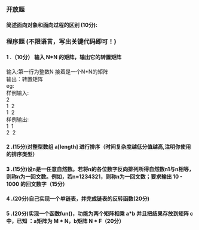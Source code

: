 ### 开放题 
#### 简述面向对象和面向过程的区别 (10分):
#### 
### 程序题 (不限语言，写出关键代码即可！)
#### 1 .（10分） 输入 N*N 的矩阵，输出它的转置矩阵
输入:第一行为整数N 接着是一个N*N的矩阵<br>
输出：转置矩阵<br>
eg:<br>
样例输入:<br>
2<br>
1&nbsp;&nbsp;2 <br>
1&nbsp;&nbsp;2 <br>
样例输出:<br>
1&nbsp;&nbsp;1 <br>
2&nbsp;&nbsp;2 <br>
#### 2 .(15分)对整型数组 a[length] 进行排序（时间复杂度越低分值越高,注明你使用的排序类型）
#### 3 .(15分)设n是一任意自然数。若将n的各位数字反向排列所得自然数n1与n相等，则称n为一回文数。例如，若n=1234321，则称n为一回文数；要求输出 10 - 1000 的回文数字（15分）
#### 4 .(20分)自己实现一个单链表，并完成链表的反转函数(20分)
#### 5 .(20分)实现一个函数fun()，功能为两个矩阵相乘 a*b 并且把结果存放到矩阵 c 中，已知 ：a矩阵为 M * N，b矩阵 N * F（20分）





